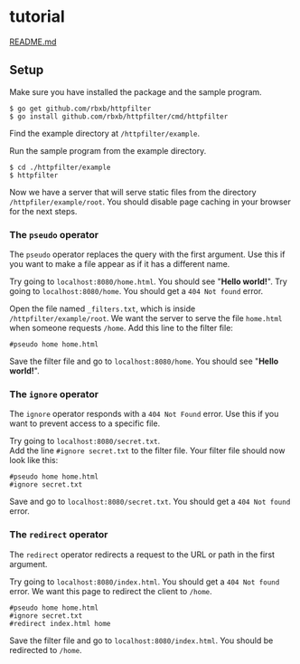 # tutorial

[README.md](./README.md)

## Setup

Make sure you have installed the package and the sample program.
```shell
$ go get github.com/rbxb/httpfilter
$ go install github.com/rbxb/httpfilter/cmd/httpfilter
```

Find the example directory at `/httpfilter/example`.

Run the sample program from the example directory.
```shell
$ cd ./httpfilter/example
$ httpfilter
```

Now we have a server that will serve static files from the directory `/httpfiler/example/root`. You should disable page caching in your browser for the next steps.

### The `pseudo` operator

The `pseudo` operator replaces the query with the first argument. Use this if you want to make a file appear as if it has a different name.

Try going to `localhost:8080/home.html`. You should see "**Hello world!**". Try going to `localhost:8080/home`. You should get a `404 Not found` error.

Open the file named `_filters.txt`, which is inside `/httpfilter/example/root`. We want the server to serve the file `home.html` when someone requests `/home`. Add this line to the filter file:
```
#pseudo home home.html
```
Save the filter file and go to `localhost:8080/home`. You should see "**Hello world!**".

### The `ignore` operator

The `ignore` operator responds with a `404 Not Found` error. Use this if you want to prevent access to a specific file.

Try going to `localhost:8080/secret.txt`.  
Add the line `#ignore secret.txt` to the filter file. Your filter file should now look like this:
```
#pseudo home home.html
#ignore secret.txt
```
Save and go to `localhost:8080/secret.txt`. You should get a `404 Not found` error.

### The `redirect` operator

The `redirect` operator redirects a request to the URL or path in the first argument.

Try going to `localhost:8080/index.html`. You should get a `404 Not found` error. We want this page to redirect the client to `/home`.
```
#pseudo home home.html
#ignore secret.txt
#redirect index.html home
```
Save the filter file and go to `localhost:8080/index.html`. You should be redirected to `/home`.
